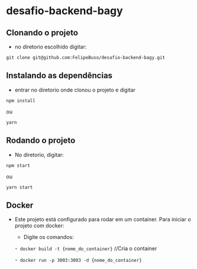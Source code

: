 # desafio-backend-bagy

## Clonando o projeto
- no diretorio escolhido digitar:
```
git clone git@github.com:FelipeBuso/desafio-backend-bagy.git
```

## Instalando as dependências
- entrar no diretorio onde clonou o projeto e digitar
```
npm install
```
ou 
```
yarn
```

## Rodando o projeto
- No diretorio, digitar:
```
npm start
```
ou 
```
yarn start
```

## Docker
- Este projeto está configurado para rodar em um container. Para iniciar o projeto com docker:
  - Digite os comandos: 
  
  -``` docker build -t {nome_do_container}``` //Cria o container
  
  -``` docker run -p 3003:3003 -d {nome_do_container}```
  
  #
  
